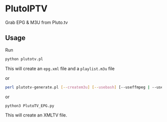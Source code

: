 # PlutoIPTV

Grab EPG & M3U from Pluto.tv


## Usage

Run

```bash
python plutotv.pl
```
This will create an `epg.xml` file and a `playlist.m3u` file

or

```bash
perl plutotv-generate.pl [--createm3u] [--usebash] [--useffmpeg | --usestreamlink]
```

or

```bash
python3 PlutoTV_EPG.py
````
This will create an XMLTV file.

